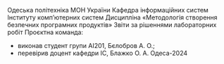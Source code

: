Одеська політехніка МОН України
Кафедра інформаційних систем Інституту комп’ютерних систем
Дисципліна «Методологія створення безпечних програмних продуктів»
Звіти за рішеннями лабораторних робіт
Проєктна команда:
- виконав студент групи АІ201, Бєлобров А. О.;
- перевірив доцент кафедри ІС, Блажко О. А.
Одеса-2024